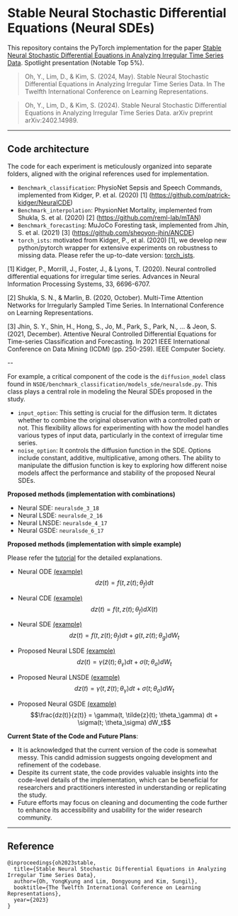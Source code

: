 # Stable Neural Stochastic Differential Equations (Neural SDEs)
This repository contains the PyTorch implementation for the paper [Stable Neural Stochastic Differential Equations in Analyzing Irregular Time Series Data](https://arxiv.org/abs/2402.14989). Spotlight presentation (Notable Top 5%). 

> Oh, Y., Lim, D., & Kim, S. (2024, May). Stable Neural Stochastic Differential Equations in Analyzing Irregular Time Series Data. In The Twelfth International Conference on Learning Representations.

> Oh, Y., Lim, D., & Kim, S. (2024). Stable Neural Stochastic Differential Equations in Analyzing Irregular Time Series Data. arXiv preprint arXiv:2402.14989.

---

## **Code architecture**
The code for each experiment is meticulously organized into separate folders, aligned with the original references used for implementation. 

- `Benchmark_classification`: PhysioNet Sepsis and Speech Commands, implemented from Kidger, P. et al. (2020) [1] (https://github.com/patrick-kidger/NeuralCDE)
- `Benchmark_interpolation`: PhysionNet Mortality, implemented from Shukla, S. et al. (2020) [2] (https://github.com/reml-lab/mTAN)
- `Benchmark_forecasting`: MuJoCo Foresting task, implemented from Jhin, S. et al. (2021) [3] (https://github.com/sheoyon-jhin/ANCDE)
- `torch_ists`: motivated from Kidger, P., et al. (2020) [1], we develop new python/pytorch wrapper for extensive experiments on robustness to missing data. Please refer the up-to-date version: [torch_ists](https://github.com/yongkyung-oh/torch-ists).

[1] Kidger, P., Morrill, J., Foster, J., & Lyons, T. (2020). Neural controlled differential equations for irregular time series. Advances in Neural Information Processing Systems, 33, 6696-6707.

[2] Shukla, S. N., & Marlin, B. (2020, October). Multi-Time Attention Networks for Irregularly Sampled Time Series. In International Conference on Learning Representations.

[3] Jhin, S. Y., Shin, H., Hong, S., Jo, M., Park, S., Park, N., ... & Jeon, S. (2021, December). Attentive Neural Controlled Differential Equations for Time-series Classification and Forecasting. In 2021 IEEE International Conference on Data Mining (ICDM) (pp. 250-259). IEEE Computer Society.

--

For example, a critical component of the code is the `diffusion_model` class found in `NSDE/benchmark_classification/models_sde/neuralsde.py`. This class plays a central role in modeling the Neural SDEs proposed in the study.

- `input_option`: This setting is crucial for the diffusion term. It dictates whether to combine the original observation with a controlled path or not. This flexibility allows for experimenting with how the model handles various types of input data, particularly in the context of irregular time series.
- `noise_option`: It controls the diffusion function in the SDE. Options include constant, additive, multiplicative, among others. The ability to manipulate the diffusion function is key to exploring how different noise models affect the performance and stability of the proposed Neural SDEs.

**Proposed methods (implementation with combinations)**
- Neural SDE: `neuralsde_3_18`
- Neural LSDE: `neuralsde_2_16`
- Neural LNSDE: `neuralsde_4_17`
- Neural GSDE: `neuralsde_6_17`

**Proposed methods (implementation with simple example)**

Please refer the [tutorial](https://github.com/yongkyung-oh/Stable-Neural-SDEs/tree/main/tutorial) for the detailed explanations. 

- Neural ODE [(example)](https://github.com/yongkyung-oh/Stable-Neural-SDEs/blob/main/tutorial/simple%20OU%20process%20-%20Neural%20ODE.ipynb)
$$dz(t) = f(t, z(t); \theta_f) dt$$

- Neural CDE [(example)](https://github.com/yongkyung-oh/Stable-Neural-SDEs/blob/main/tutorial/simple%20OU%20process%20-%20Neural%20CDE.ipynb)
$$dz(t) = f(t, z(t); \theta_f) dX(t)$$

- Neural SDE [(example)](https://github.com/yongkyung-oh/Stable-Neural-SDEs/blob/main/tutorial/simple%20OU%20process%20-%20Neural%20SDE.ipynb)
$$dz(t) = f(t, z(t); \theta_f) dt + g(t, z(t); \theta_g) dW_t$$

- Proposed Neural LSDE [(example)](https://github.com/yongkyung-oh/Stable-Neural-SDEs/blob/main/tutorial/simple%20OU%20process%20-%20Neural%20LSDE.ipynb)
$$dz(t) = \gamma(\tilde{z}(t); \theta_\gamma) dt + \sigma(t; \theta_\sigma) dW_t$$

- Proposed Neural LNSDE [(example)](https://github.com/yongkyung-oh/Stable-Neural-SDEs/blob/main/tutorial/simple%20OU%20process%20-%20Neural%20LNSDE.ipynb)
$$dz(t) = \gamma(t, \tilde{z}(t); \theta_\gamma) dt + \sigma(t; \theta_\sigma) dW_t$$

- Proposed Neural GSDE [(example)](https://github.com/yongkyung-oh/Stable-Neural-SDEs/blob/main/tutorial/simple%20OU%20process%20-%20Neural%20GSDE.ipynb)
$$\frac{dz(t)}{z(t)} = \gamma(t, \tilde{z}(t); \theta_\gamma) dt + \sigma(t; \theta_\sigma) dW_t$$

**Current State of the Code and Future Plans**:
- It is acknowledged that the current version of the code is somewhat messy. This candid admission suggests ongoing development and refinement of the codebase.
- Despite its current state, the code provides valuable insights into the code-level details of the implementation, which can be beneficial for researchers and practitioners interested in understanding or replicating the study.
- Future efforts may focus on cleaning and documenting the code further to enhance its accessibility and usability for the wider research community.

---

## Reference
```
@inproceedings{oh2023stable,
  title={Stable Neural Stochastic Differential Equations in Analyzing Irregular Time Series Data},
  author={Oh, YongKyung and Lim, Dongyoung and Kim, Sungil},
  booktitle={The Twelfth International Conference on Learning Representations},
  year={2023}
}
```
